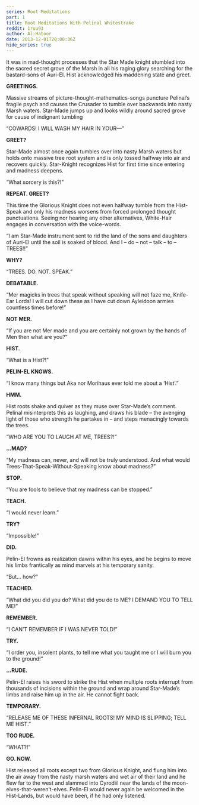 ```yaml
---
series: Root Meditations
part: 1
title: Root Meditations With Pelinal Whitestrake
reddit: 1ruu93
author: Al-Hatoor
date: 2013-12-01T20:00:36Z
hide_series: true
---
```


It was in mad-thought processes that the Star Made knight stumbled into the
sacred secret grove of the Marsh in all his raging glory searching for the
bastard-sons of Auri-El. Hist acknowledged his maddening state and greet.

**GREETINGS.**

Massive streams of picture-thought-mathematics-songs puncture Pelinal’s fragile
psych and causes the Crusader to tumble over backwards into nasty Marsh waters.
Star-Made jumps up and looks wildly around sacred grove for cause of indignant
tumbling

“COWARDS! I WILL WASH MY HAIR IN YOUR—”

**GREET?**

Star-Made almost once again tumbles over into nasty Marsh waters but holds onto
massive tree root system and is only tossed halfway into air and recovers
quickly. Star-Knight recognizes Hist for first time since entering and madness
deepens.

“What sorcery is this?!”

**REPEAT. GREET?**

This time the Glorious Knight does not even halfway tumble from the Hist-Speak
and only his madness worsens from forced prolonged thought punctuations. Seeing
nor hearing any other alternatives, White-Hair engages in conversation with the
voice-words.

“I am Star-Made instrument sent to rid the land of the sons and daughters of
Auri-El until the soil is soaked of blood. And I – do – not – talk – to – TREES!!”

**WHY?**

“TREES. DO. NOT. SPEAK.”

**DEBATABLE.**

“Mer magicks in trees that speak without speaking will not faze me, Knife-Ear
Lords! I will cut down these as I have cut down Ayleidoon armies countless times
before!”

**NOT MER.**

“If you are not Mer made and you are certainly not grown by the hands of Men
then what are you?”

**HIST.**

“What is a Hist?!”

**PELIN-EL KNOWS.**

“I know many things but Aka nor Morihaus ever told me about a ‘Hist’.”

**HMM.**

Hist roots shake and quiver as they muse over Star-Made’s comment. Pelinal
misinterprets this as laughing, and draws his blade – the avenging light of
those who strength he partakes in – and steps menacingly towards the trees.

“WHO ARE YOU TO LAUGH AT ME, TREES?!”

**…MAD?**

“My madness can, never, and will not be truly understood. And what would
Trees-That-Speak-Without-Speaking know about madness?”

**STOP.**

“You are fools to believe that my madness can be stopped.”

**TEACH.**

“I would never learn.”

**TRY?**

“Impossible!”

**DID.**

Pelin-El frowns as realization dawns within his eyes, and he begins to move his
limbs frantically as mind marvels at his temporary sanity.

“But… how?”

**TEACHED.**

“What did you did you do? What did you do to ME? I DEMAND YOU TO TELL ME!”

**REMEMBER.**

“I CAN’T REMEMBER IF I WAS NEVER TOLD!”

**TRY.**

“I order you, insolent plants, to tell me what you taught me or I will burn you
to the ground!”

**…RUDE.**

Pelin-El raises his sword to strike the Hist when multiple roots interrupt from
thousands of incisions within the ground and wrap around Star-Made’s limbs and
raise him up in the air. He cannot fight back.

**TEMPORARY.**

“RELEASE ME OF THESE INFERNAL ROOTS! MY MIND IS SLIPPING; TELL ME HIST.”

**TOO RUDE.**

“WHAT?!”

**GO. NOW.**

Hist released all roots except two from Glorious Knight, and flung him into the
air away from the nasty marsh waters and wet air of their land and he flew far
to the west and slammed into Cyrodiil near the lands of the
moon-elves-that-weren’t-elves. Pelin-El would never again be welcomed in the
Hist-Lands, but would have been, if he had only listened.
